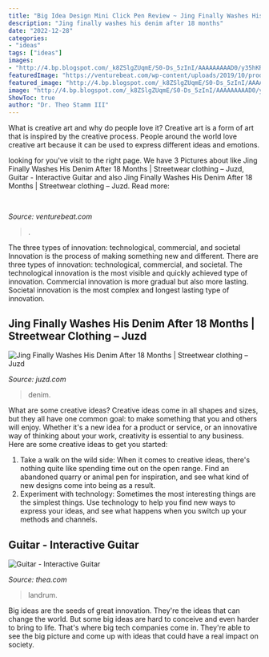 ```yaml
---
title: "Big Idea Design Mini Click Pen Review ~ Jing Finally Washes His Denim After 18 Months"
description: "Jing finally washes his denim after 18 months"
date: "2022-12-28"
categories:
- "ideas"
tags: ["ideas"]
images:
- "http://4.bp.blogspot.com/_k8ZSlgZUqmE/S0-Ds_5zInI/AAAAAAAAAD0/y35hKRrxT4o/s400/8.JPG"
featuredImage: "https://venturebeat.com/wp-content/uploads/2019/10/prodisplayxdr-e1571863899368.jpg"
featured_image: "http://4.bp.blogspot.com/_k8ZSlgZUqmE/S0-Ds_5zInI/AAAAAAAAAD0/y35hKRrxT4o/s400/8.JPG"
image: "http://4.bp.blogspot.com/_k8ZSlgZUqmE/S0-Ds_5zInI/AAAAAAAAAD0/y35hKRrxT4o/s400/8.JPG"
ShowToc: true
author: "Dr. Theo Stamm III"
---
```



What is creative art and why do people love it?
Creative art is a form of art that is inspired by the creative process. People around the world love creative art because it can be used to express different ideas and emotions.

	

		
looking for  you've visit to the right page. We have 3 Pictures about  like Jing Finally Washes His Denim After 18 Months | Streetwear clothing – Juzd, Guitar - Interactive Guitar and also Jing Finally Washes His Denim After 18 Months | Streetwear clothing – Juzd. Read more:
		
    
## 

<img loading=lazy src="https://venturebeat.com/wp-content/uploads/2019/10/prodisplayxdr-e1571863899368.jpg" onerror="this.onerror=null;this.src='https://tse2.mm.bing.net/th?id=OIP.etRZIC8tRas9CC1Rm0xAJQHaEl&amp;pid=15.1';" alt="">

_Source: venturebeat.com_

>. 

	

The three types of innovation: technological, commercial, and societal
Innovation is the process of making something new and different. There are three types of innovation: technological, commercial, and societal. The technological innovation is the most visible and quickly achieved type of innovation. Commercial innovation is more gradual but also more lasting. Societal innovation is the most complex and longest lasting type of innovation.

    
## Jing Finally Washes His Denim After 18 Months | Streetwear Clothing – Juzd

<img loading=lazy src="http://4.bp.blogspot.com/_k8ZSlgZUqmE/S0-Ds_5zInI/AAAAAAAAAD0/y35hKRrxT4o/s400/8.JPG" onerror="this.onerror=null;this.src='https://tse4.mm.bing.net/th?id=OIP.uegAnw3Y5e7EVM5yEuFU2QAAAA&amp;pid=15.1';" alt="Jing Finally Washes His Denim After 18 Months | Streetwear clothing – Juzd">

_Source: juzd.com_

>denim. 

	

What are some creative ideas?
Creative ideas come in all shapes and sizes, but they all have one common goal: to make something that you and others will enjoy. Whether it's a new idea for a product or service, or an innovative way of thinking about your work, creativity is essential to any business. Here are some creative ideas to get you started: 
1. Take a walk on the wild side: When it comes to creative ideas, there's nothing quite like spending time out on the open range. Find an abandoned quarry or animal pen for inspiration, and see what kind of new designs come into being as a result. 
2. Experiment with technology: Sometimes the most interesting things are the simplest things. Use technology to help you find new ways to express your ideas, and see what happens when you switch up your methods and channels. 

    
## Guitar - Interactive Guitar

<img loading=lazy src="https://i.ebayimg.com/00/s/MTIwMFgxNjAw/z/M9kAAOSw0axf18Uk/$_1.JPG" onerror="this.onerror=null;this.src='https://tse2.mm.bing.net/th?id=OIP.YobfP9Y1cSRKU8E_gH4gSgAAAA&amp;pid=15.1';" alt="Guitar - Interactive Guitar">

_Source: thea.com_

>landrum. 

	

Big ideas are the seeds of great innovation. They're the ideas that can change the world. But some big ideas are hard to conceive and even harder to bring to life. That's where big tech companies come in. They're able to see the big picture and come up with ideas that could have a real impact on society.

